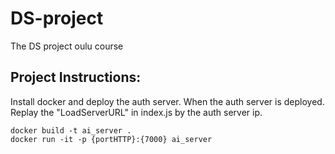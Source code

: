 # DS-project
 The DS project oulu course
## Project Instructions:

Install docker and deploy the auth server.
When the auth server is deployed. Replay the "LoadServerURL" in index.js by the auth server ip.
 ```docker
docker build -t ai_server .
docker run -it -p {portHTTP}:{7000} ai_server
```
